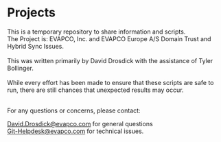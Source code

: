 # Projects

This is a temporary repository to share information and scripts. <br>
The Project is: EVAPCO, Inc. and EVAPCO Europe A/S Domain Trust and Hybrid Sync Issues. <br>  
This was written primarily by David Drosdick with the assistance of Tyler Bollinger. <br>  
While every effort has been made to ensure that these scripts are safe to run, there are still chances that unexpected results may occur.<br>   

<br>
For any questions or concerns, please contact: <br>

[David.Drosdick@evapco.com](David.Drosdick@evapco.com)  for general questions <br>
 [Git-Helpdesk@evapco.com](Git-Heldpesk@evapco.com)     for technical issues.